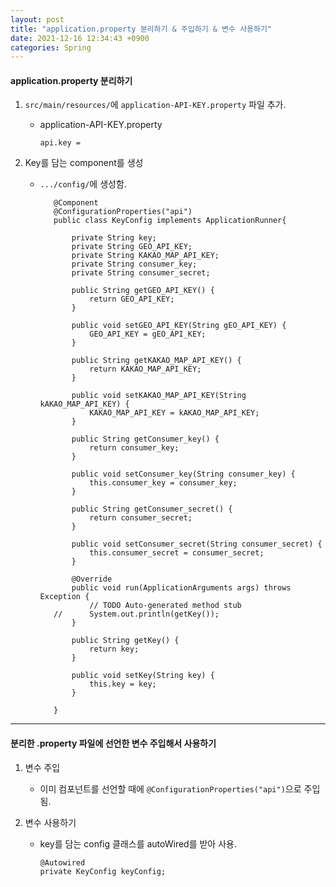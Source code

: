 ```yaml
---
layout: post
title: "application.property 분리하기 & 주입하기 & 변수 사용하기"
date: 2021-12-16 12:34:43 +0900
categories: Spring
---
```


#### application.property 분리하기

1. `src/main/resources/`에 `application-API-KEY.property` 파일 추가.

   - application-API-KEY.property
     ```
     api.key =
     ```

2. Key를 담는 component를 생성

   - `.../config/`에 생성함.

     ```
     	@Component
     	@ConfigurationProperties("api")
     	public class KeyConfig implements ApplicationRunner{

     		private String key;
     		private String GEO_API_KEY;
     		private String KAKAO_MAP_API_KEY;
     		private String consumer_key;
     		private String consumer_secret;

     		public String getGEO_API_KEY() {
     			return GEO_API_KEY;
     		}

     		public void setGEO_API_KEY(String gEO_API_KEY) {
     			GEO_API_KEY = gEO_API_KEY;
     		}

     		public String getKAKAO_MAP_API_KEY() {
     			return KAKAO_MAP_API_KEY;
     		}

     		public void setKAKAO_MAP_API_KEY(String kAKAO_MAP_API_KEY) {
     			KAKAO_MAP_API_KEY = kAKAO_MAP_API_KEY;
     		}

     		public String getConsumer_key() {
     			return consumer_key;
     		}

     		public void setConsumer_key(String consumer_key) {
     			this.consumer_key = consumer_key;
     		}

     		public String getConsumer_secret() {
     			return consumer_secret;
     		}

     		public void setConsumer_secret(String consumer_secret) {
     			this.consumer_secret = consumer_secret;
     		}

     		@Override
     		public void run(ApplicationArguments args) throws Exception {
     			// TODO Auto-generated method stub
     	//		System.out.println(getKey());
     		}

     		public String getKey() {
     			return key;
     		}

     		public void setKey(String key) {
     			this.key = key;
     		}

     	}
     ```

---

#### 분리한 .property 파일에 선언한 변수 주입해서 사용하기

1. 변수 주입

   - 이미 컴포넌트를 선언할 때에 `@ConfigurationProperties("api")`으로 주입됨.

2. 변수 사용하기
   - key를 담는 config 클래스를 autoWired를 받아 사용.
     ```
     @Autowired
     private KeyConfig keyConfig;
     ```
